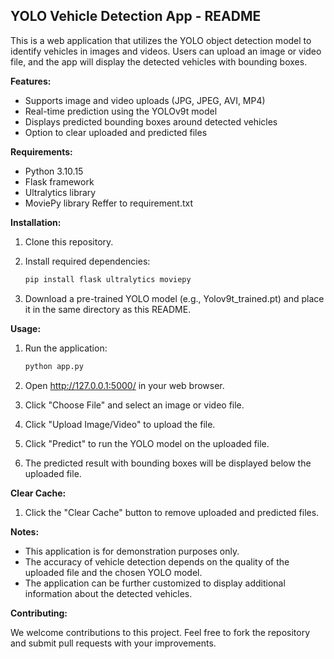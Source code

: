 ## YOLO Vehicle Detection App - README

This is a web application that utilizes the YOLO object detection model to identify vehicles in images and videos. Users can upload an image or video file, and the app will display the detected vehicles with bounding boxes.

**Features:**

* Supports image and video uploads (JPG, JPEG, AVI, MP4)
* Real-time prediction using the YOLOv9t model
* Displays predicted bounding boxes around detected vehicles
* Option to clear uploaded and predicted files

**Requirements:**

* Python 3.10.15
* Flask framework
* Ultralytics library
* MoviePy library
Reffer to requirement.txt

**Installation:**

1. Clone this repository.
2. Install required dependencies:

   ```bash
   pip install flask ultralytics moviepy
   ```
3. Download a pre-trained YOLO model (e.g., Yolov9t_trained.pt) and place it in the same directory as this README.

**Usage:**

1. Run the application:

   ```bash
   python app.py
   ```
2. Open http://127.0.0.1:5000/ in your web browser.
3. Click "Choose File" and select an image or video file.
4. Click "Upload Image/Video" to upload the file.
5. Click "Predict" to run the YOLO model on the uploaded file.
6. The predicted result with bounding boxes will be displayed below the uploaded file.

**Clear Cache:**

1. Click the "Clear Cache" button to remove uploaded and predicted files.

**Notes:**

* This application is for demonstration purposes only.
* The accuracy of vehicle detection depends on the quality of the uploaded file and the chosen YOLO model.
* The application can be further customized to display additional information about the detected vehicles.

**Contributing:**

We welcome contributions to this project. Feel free to fork the repository and submit pull requests with your improvements.
